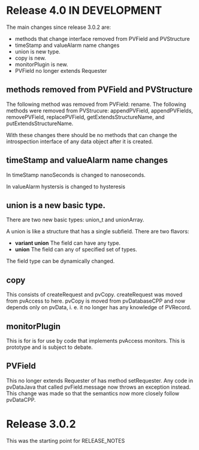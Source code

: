 Release 4.0 IN DEVELOPMENT
===========

The main changes since release 3.0.2 are:

* methods that change interface removed from PVField and PVStructure
* timeStamp and valueAlarm name changes
* union is new type.
* copy is new.
* monitorPlugin is new.
* PVField no longer extends Requester

methods removed from  PVField and PVStructure
-----------------

The following method was removed from  PVField: rename.
The following methods were removed from PVStrucure: appendPVField, appendPVFields, removePVField,
replacePVField, getExtendsStructureName, and putExtendsStructureName.

With these changes there should be no methods that can change the introspection interface
of any data object after it is created.


timeStamp and valueAlarm name changes
--------------

In timeStamp nanoSeconds is changed to nanoseconds.

In valueAlarm hystersis is changed to hysteresis


union is a new basic type.
------------

There are two new basic types: union_t and unionArray.

A union is like a structure that has a single subfield.
There are two flavors:

* <b>variant union</b> The field can have any type.
* <b>union</b> The field can any of specified set of types.

The field type can be dynamically changed.

copy 
----

This consists of createRequest and pvCopy.
createRequest was moved from pvAccess to here.
pvCopy is moved from pvDatabaseCPP and now depends
only on pvData, i. e. it no longer has any knowledge of PVRecord.

monitorPlugin
-------------

This is for is for use by code that implements pvAccess monitors.
This is prototype and is subject to debate.

PVField
-------

This no longer extends Requester of has method setRequester.
Any code in pvDataJava that called pvField.message now throws an exception instead.
This change was made so that the semantics now more closely follow pvDataCPP.

Release 3.0.2
==========
This was the starting point for RELEASE_NOTES
